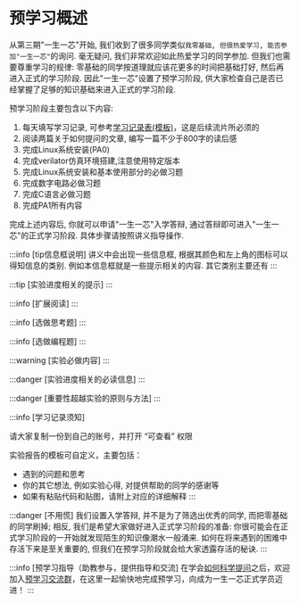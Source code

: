 # 预学习概述

从第三期"一生一芯"开始, 我们收到了很多同学类似`我零基础, 但很热爱学习, 能否参加"一生一芯"`的询问.
毫无疑问, 我们非常欢迎如此热爱学习的同学参加.
但我们也需要尊重学习的规律: 零基础的同学按道理就应该花更多的时间把基础打好, 然后再进入正式的学习阶段.
因此"一生一芯"设置了预学习阶段, 供大家检查自己是否已经掌握了足够的知识基础来进入正式的学习阶段.


预学习阶段主要包含以下内容:
1. 每天填写学习记录, 可参考[学习记录表(模板)](https://docs.qq.com/sheet/DT2RPaWFzVGlzaG1T)，这是后续流片所必须的
1. 阅读两篇关于如何提问的文章, 编写一篇不少于800字的读后感
1. 完成Linux系统安装(PA0)
1. 完成verilator仿真环境搭建,注意使用特定版本
1. 完成Linux系统安装和基本使用部分的必做习题
1. 完成数字电路必做习题
1. 完成C语言必做习题
1. 完成PA1所有内容

<!--
预学习的过程可以参考[第五期一生一芯系列视频](https://space.bilibili.com/2107852263/channel/collectiondetail?sid=690279)来学习，学习的过程中就可以动手实践了.
-->

完成上述内容后, 你就可以申请"一生一芯"入学答辩, 通过答辩即可进入"一生一芯"的正式学习阶段.
具体步骤请按照讲义指导操作.

:::info
[tip信息框说明]
讲义中会出现一些信息框, 根据其颜色和左上角的图标可以得知信息的类别.
例如本信息框就是一些提示相关的内容. 其它类别主要还有
:::

:::tip
[实验进度相关的提示]
:::
<!-- -->
:::info
[扩展阅读]
:::
>
<!-- -->
:::info
[选做思考题]
:::
>
<!-- -->
:::info
[选做编程题]
:::
>
<!-- -->
:::warning
[实验必做内容]
:::
>
<!-- -->
:::danger
[实验进度相关的必读信息]
:::
>
<!-- -->
:::danger
[重要性超越实验的原则与方法]
:::

<!-- -->
:::info
[学习记录须知]
>
请大家复制一份到自己的账号，并打开 “可查看” 权限

实验报告的模板可自定义，主要包括：
 * 遇到的问题和思考
 * 你的其它想法, 例如实验心得, 对提供帮助的同学的感谢等
 * 如果有粘贴代码和贴图，请附上对应的详细解释
:::

:::danger
[不用慌]
我们设置入学答辩, 并不是为了筛选出优秀的同学, 而把零基础的同学刷掉;
相反, 我们是希望大家做好进入正式学习阶段的准备:
你很可能会在正式学习阶段的一开始就发现陌生的知识像潮水一般涌来.
如何在将来遇到的困难中存活下来是至关重要的,
但我们在预学习阶段就会给大家透露存活的秘诀.
:::
 
:::info
[预学习指导（助教参与，提供指导和交流]
在学会[如何科学提问](./HowToAskSmartQuestion.md)之后，欢迎加入[预学习交流群](https://docs.qq.com/doc/DSU1teVZLR1hDcG9P)，在这里一起愉快地完成预学习，向成为一生一芯正式学员迈进！
:::
